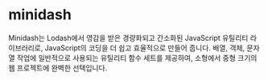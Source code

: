 # minidash

Minidash는 Lodash에서 영감을 받은 경량화되고 간소화된 JavaScript 유틸리티 라이브러리로, JavaScript의 코딩을 더 쉽고 효율적으로 만들어 줍니다. 배열, 객체, 문자열 작업에 일반적으로 사용되는 유틸리티 함수 세트를 제공하여, 소형에서 중형 크기의 웹 프로젝트에 완벽한 선택입니다.